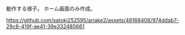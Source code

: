 動作する様子。
ホーム画面のみ作成。




https://github.com/satoki252595/ariake2/assets/48168408/974ddab7-29c8-419f-ae41-39e332485661

